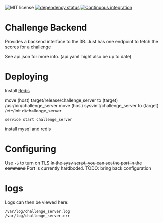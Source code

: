 ![MIT license](https://img.shields.io/github/license/bitbrain-za/challenge-backend)
[![dependency status](https://deps.rs/repo/github/bitbrain-za/challenge-backend/status.svg)](https://deps.rs/repo/github/bitbrain-za/challenge-backend)
[![Continuous integration](https://github.com/bitbrain-za/challenge-backend/actions/workflows/rust.yml/badge.svg)](https://github.com/bitbrain-za/challenge-backend/actions/workflows/rust.yml)

# Challenge Backend

Provides a backend interface to the DB.
Just has one endpoint to fetch the scores for a challenge

See api.json for more info. (api.yaml might also be up to date)

# Deploying

Install [Redis](https://redis.io/docs/install/install-redis/install-redis-on-linux/)

move (host) target/release/challenge_server to (target) /usr/bin/challenge_server
move (host) sysvinit/challenge_server to (target) /etc/init.d/challenge_server

`service start challenge_server`

install mysql and redis

# Configuring
Use `-S` to turn on TLS
~~In the sysv script, you can set the port in the command~~ 
Port is currently hardboded.
TODO: bring back configuration

# logs

Logs can then be viewed here:
```
/var/log/challenge_server.log
/var/log/challenge_server.err
```
